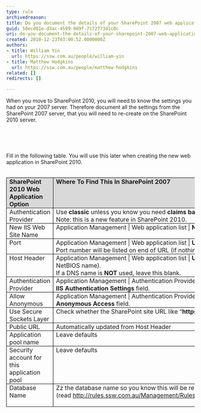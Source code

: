 ```yaml
---
type: rule
archivedreason: 
title: Do you document the details of your SharePoint 2007 web application
guid: 58ecd81e-d3ac-4599-989f-7172773d1c0c
uri: do-you-document-the-details-of-your-sharepoint-2007-web-application
created: 2010-12-23T03:00:52.0000000Z
authors:
- title: William Yin
  url: https://ssw.com.au/people/william-yin
- title: Matthew Hodgkins
  url: https://ssw.com.au/people/matthew-hodgkins
related: []
redirects: []

---
```



<p>When you move to SharePoint 2010, you will need to know the settings you had on your 2007 server. Therefore document all the settings from the SharePoint 2007 server, that you will need to re-create on the SharePoint 2010 server. </p>
<p>&#160;</p>
​​
<br><excerpt class='endintro'></excerpt><br>
<p style="margin-top&#58;0cm;margin-right&#58;0cm;margin-bottom&#58;0pt;margin-left&#58;0cm;">Fill in the following table. You will use this later when creating the new web application in SharePoint 2010.</p>
<p style="margin-top&#58;0cm;margin-right&#58;0cm;margin-bottom&#58;0pt;margin-left&#58;0cm;">&#160;</p>
<table cellspacing="0" cellpadding="0" border="1" style="border-top-width&#58;medium;border-top-style&#58;none;border-top-color&#58;initial;border-right-width&#58;medium;border-right-style&#58;none;border-right-color&#58;initial;border-collapse&#58;collapse;border-bottom-width&#58;medium;border-bottom-style&#58;none;border-bottom-color&#58;initial;border-left-width&#58;medium;border-left-style&#58;none;border-left-color&#58;initial;"><tbody><tr><td valign="top" width="111" style="border-top-color&#58;windowtext;border-top-width&#58;1pt;border-top-style&#58;solid;border-right-color&#58;windowtext;border-right-width&#58;1pt;border-right-style&#58;solid;width&#58;83.4pt;border-bottom-color&#58;windowtext;border-bottom-width&#58;1pt;border-bottom-style&#58;solid;padding-bottom&#58;0cm;padding-top&#58;0cm;padding-left&#58;5.4pt;border-left-color&#58;windowtext;border-left-width&#58;1pt;border-left-style&#58;solid;padding-right&#58;5.4pt;background-color&#58;rgb(217, 217, 217);"><p style="margin-top&#58;0cm;margin-right&#58;0cm;margin-bottom&#58;0pt;margin-left&#58;0cm;"><b>SharePoint 2010 Web Application Option</b></p></td>
<td valign="top" width="321" style="border-top-color&#58;windowtext;border-top-width&#58;1pt;border-top-style&#58;solid;border-right-color&#58;windowtext;border-right-width&#58;1pt;border-right-style&#58;solid;width&#58;240.95pt;border-bottom-color&#58;windowtext;border-bottom-width&#58;1pt;border-bottom-style&#58;solid;padding-bottom&#58;0cm;padding-top&#58;0cm;padding-left&#58;5.4pt;padding-right&#58;5.4pt;background-color&#58;rgb(217, 217, 217);border-left-color&#58;rgb(240, 240, 240);"><p style="margin-top&#58;0cm;margin-right&#58;0cm;margin-bottom&#58;0pt;margin-left&#58;0cm;"><b>Where To Find This In SharePoint 2007</b></p></td>
<td valign="top" width="187" style="border-top-color&#58;windowtext;border-top-width&#58;1pt;border-top-style&#58;solid;border-right-color&#58;windowtext;border-right-width&#58;1pt;border-right-style&#58;solid;width&#58;140pt;border-bottom-color&#58;windowtext;border-bottom-width&#58;1pt;border-bottom-style&#58;solid;padding-bottom&#58;0cm;padding-top&#58;0cm;padding-left&#58;5.4pt;padding-right&#58;5.4pt;background-color&#58;rgb(217, 217, 217);border-left-color&#58;rgb(240, 240, 240);"><p style="margin-top&#58;0cm;margin-right&#58;0cm;margin-bottom&#58;0pt;margin-left&#58;0cm;"><b>Answer</b></p></td></tr>
<tr><td valign="top" width="111" style="border-right-color&#58;windowtext;border-right-width&#58;1pt;border-right-style&#58;solid;border-top-color&#58;rgb(240, 240, 240);width&#58;83.4pt;border-bottom-color&#58;windowtext;border-bottom-width&#58;1pt;border-bottom-style&#58;solid;padding-bottom&#58;0cm;padding-top&#58;0cm;padding-left&#58;5.4pt;border-left-color&#58;windowtext;border-left-width&#58;1pt;border-left-style&#58;solid;padding-right&#58;5.4pt;background-color&#58;transparent;"><p style="margin-top&#58;0cm;margin-right&#58;0cm;margin-bottom&#58;0pt;margin-left&#58;0cm;">Authentication Provider</p></td>
<td valign="top" width="321" style="border-right-color&#58;windowtext;border-right-width&#58;1pt;border-right-style&#58;solid;border-top-color&#58;rgb(240, 240, 240);width&#58;240.95pt;border-bottom-color&#58;windowtext;border-bottom-width&#58;1pt;border-bottom-style&#58;solid;padding-bottom&#58;0cm;padding-top&#58;0cm;padding-left&#58;5.4pt;padding-right&#58;5.4pt;background-color&#58;transparent;border-left-color&#58;rgb(240, 240, 240);"><p style="margin-top&#58;0cm;margin-right&#58;0cm;margin-bottom&#58;0pt;margin-left&#58;0cm;">Use <b>classic</b> unless you know you need <b>claims based authentication <br></b>Note&#58; this is a new feature in SharePoint 2010. </p></td>
<td valign="top" width="187" style="border-right-color&#58;windowtext;border-right-width&#58;1pt;border-right-style&#58;solid;border-top-color&#58;rgb(240, 240, 240);width&#58;140pt;border-bottom-color&#58;windowtext;border-bottom-width&#58;1pt;border-bottom-style&#58;solid;padding-bottom&#58;0cm;padding-top&#58;0cm;padding-left&#58;5.4pt;padding-right&#58;5.4pt;background-color&#58;transparent;border-left-color&#58;rgb(240, 240, 240);"><p style="margin-top&#58;0cm;margin-right&#58;0cm;margin-bottom&#58;0pt;margin-left&#58;0cm;">&#160;</p></td></tr>
<tr><td valign="top" width="111" style="border-right-color&#58;windowtext;border-right-width&#58;1pt;border-right-style&#58;solid;border-top-color&#58;rgb(240, 240, 240);width&#58;83.4pt;border-bottom-color&#58;windowtext;border-bottom-width&#58;1pt;border-bottom-style&#58;solid;padding-bottom&#58;0cm;padding-top&#58;0cm;padding-left&#58;5.4pt;border-left-color&#58;windowtext;border-left-width&#58;1pt;border-left-style&#58;solid;padding-right&#58;5.4pt;background-color&#58;transparent;"><p style="margin-top&#58;0cm;margin-right&#58;0cm;margin-bottom&#58;0pt;margin-left&#58;0cm;">New IIS Web Site Name</p></td>
<td valign="top" width="321" style="border-right-color&#58;windowtext;border-right-width&#58;1pt;border-right-style&#58;solid;border-top-color&#58;rgb(240, 240, 240);width&#58;240.95pt;border-bottom-color&#58;windowtext;border-bottom-width&#58;1pt;border-bottom-style&#58;solid;padding-bottom&#58;0cm;padding-top&#58;0cm;padding-left&#58;5.4pt;padding-right&#58;5.4pt;background-color&#58;transparent;border-left-color&#58;rgb(240, 240, 240);"><p style="margin-top&#58;0cm;margin-right&#58;0cm;margin-bottom&#58;0pt;margin-left&#58;0cm;">Application Management | Web application list | <b>Name Field</b></p></td>
<td valign="top" width="187" style="border-right-color&#58;windowtext;border-right-width&#58;1pt;border-right-style&#58;solid;border-top-color&#58;rgb(240, 240, 240);width&#58;140pt;border-bottom-color&#58;windowtext;border-bottom-width&#58;1pt;border-bottom-style&#58;solid;padding-bottom&#58;0cm;padding-top&#58;0cm;padding-left&#58;5.4pt;padding-right&#58;5.4pt;background-color&#58;transparent;border-left-color&#58;rgb(240, 240, 240);"><p style="margin-top&#58;0cm;margin-right&#58;0cm;margin-bottom&#58;0pt;margin-left&#58;0cm;">&#160;</p></td></tr>
<tr><td valign="top" width="111" style="border-right-color&#58;windowtext;border-right-width&#58;1pt;border-right-style&#58;solid;border-top-color&#58;rgb(240, 240, 240);width&#58;83.4pt;border-bottom-color&#58;windowtext;border-bottom-width&#58;1pt;border-bottom-style&#58;solid;padding-bottom&#58;0cm;padding-top&#58;0cm;padding-left&#58;5.4pt;border-left-color&#58;windowtext;border-left-width&#58;1pt;border-left-style&#58;solid;padding-right&#58;5.4pt;background-color&#58;transparent;"><p style="margin-top&#58;0cm;margin-right&#58;0cm;margin-bottom&#58;0pt;margin-left&#58;0cm;">Port</p></td>
<td valign="top" width="321" style="border-right-color&#58;windowtext;border-right-width&#58;1pt;border-right-style&#58;solid;border-top-color&#58;rgb(240, 240, 240);width&#58;240.95pt;border-bottom-color&#58;windowtext;border-bottom-width&#58;1pt;border-bottom-style&#58;solid;padding-bottom&#58;0cm;padding-top&#58;0cm;padding-left&#58;5.4pt;padding-right&#58;5.4pt;background-color&#58;transparent;border-left-color&#58;rgb(240, 240, 240);"><p style="margin-top&#58;0cm;margin-right&#58;0cm;margin-bottom&#58;0pt;margin-left&#58;0cm;">Application Management | Web application list | <b>URL Field</b>. <br>Port number will be listed on end of URL (if nothing its port 80)</p></td>
<td valign="top" width="187" style="border-right-color&#58;windowtext;border-right-width&#58;1pt;border-right-style&#58;solid;border-top-color&#58;rgb(240, 240, 240);width&#58;140pt;border-bottom-color&#58;windowtext;border-bottom-width&#58;1pt;border-bottom-style&#58;solid;padding-bottom&#58;0cm;padding-top&#58;0cm;padding-left&#58;5.4pt;padding-right&#58;5.4pt;background-color&#58;transparent;border-left-color&#58;rgb(240, 240, 240);"><p style="margin-top&#58;0cm;margin-right&#58;0cm;margin-bottom&#58;0pt;margin-left&#58;0cm;">&#160;</p></td></tr>
<tr><td valign="top" width="111" style="border-right-color&#58;windowtext;border-right-width&#58;1pt;border-right-style&#58;solid;border-top-color&#58;rgb(240, 240, 240);width&#58;83.4pt;border-bottom-color&#58;windowtext;border-bottom-width&#58;1pt;border-bottom-style&#58;solid;padding-bottom&#58;0cm;padding-top&#58;0cm;padding-left&#58;5.4pt;border-left-color&#58;windowtext;border-left-width&#58;1pt;border-left-style&#58;solid;padding-right&#58;5.4pt;background-color&#58;transparent;"><p style="margin-top&#58;0cm;margin-right&#58;0cm;margin-bottom&#58;0pt;margin-left&#58;0cm;">Host Header</p></td>
<td valign="top" width="321" style="border-right-color&#58;windowtext;border-right-width&#58;1pt;border-right-style&#58;solid;border-top-color&#58;rgb(240, 240, 240);width&#58;240.95pt;border-bottom-color&#58;windowtext;border-bottom-width&#58;1pt;border-bottom-style&#58;solid;padding-bottom&#58;0cm;padding-top&#58;0cm;padding-left&#58;5.4pt;padding-right&#58;5.4pt;background-color&#58;transparent;border-left-color&#58;rgb(240, 240, 240);"><p style="margin-top&#58;0cm;margin-right&#58;0cm;margin-bottom&#58;0pt;margin-left&#58;0cm;">Application Management | Web application list | <b>URL Field</b> if a DNS name is used (not just the NetBIOS name). <br>If a DNS name is <b>NOT</b> used, leave this blank.</p></td>
<td valign="top" width="187" style="border-right-color&#58;windowtext;border-right-width&#58;1pt;border-right-style&#58;solid;border-top-color&#58;rgb(240, 240, 240);width&#58;140pt;border-bottom-color&#58;windowtext;border-bottom-width&#58;1pt;border-bottom-style&#58;solid;padding-bottom&#58;0cm;padding-top&#58;0cm;padding-left&#58;5.4pt;padding-right&#58;5.4pt;background-color&#58;transparent;border-left-color&#58;rgb(240, 240, 240);"><p style="margin-top&#58;0cm;margin-right&#58;0cm;margin-bottom&#58;0pt;margin-left&#58;0cm;">&#160;</p></td></tr>
<tr><td valign="top" width="111" style="border-right-color&#58;windowtext;border-right-width&#58;1pt;border-right-style&#58;solid;border-top-color&#58;rgb(240, 240, 240);width&#58;83.4pt;border-bottom-color&#58;windowtext;border-bottom-width&#58;1pt;border-bottom-style&#58;solid;padding-bottom&#58;0cm;padding-top&#58;0cm;padding-left&#58;5.4pt;border-left-color&#58;windowtext;border-left-width&#58;1pt;border-left-style&#58;solid;padding-right&#58;5.4pt;background-color&#58;transparent;"><p style="margin-top&#58;0cm;margin-right&#58;0cm;margin-bottom&#58;0pt;margin-left&#58;0cm;">Authentication Provider</p></td>
<td valign="top" width="321" style="border-right-color&#58;windowtext;border-right-width&#58;1pt;border-right-style&#58;solid;border-top-color&#58;rgb(240, 240, 240);width&#58;240.95pt;border-bottom-color&#58;windowtext;border-bottom-width&#58;1pt;border-bottom-style&#58;solid;padding-bottom&#58;0cm;padding-top&#58;0cm;padding-left&#58;5.4pt;padding-right&#58;5.4pt;background-color&#58;transparent;border-left-color&#58;rgb(240, 240, 240);"><p style="margin-top&#58;0cm;margin-right&#58;0cm;margin-bottom&#58;0pt;margin-left&#58;0cm;">Application Management | Authentication Providers | (Click On the default zone if applicable) | <b>IIS Authentication Settings</b> field.</p></td>
<td valign="top" width="187" style="border-right-color&#58;windowtext;border-right-width&#58;1pt;border-right-style&#58;solid;border-top-color&#58;rgb(240, 240, 240);width&#58;140pt;border-bottom-color&#58;windowtext;border-bottom-width&#58;1pt;border-bottom-style&#58;solid;padding-bottom&#58;0cm;padding-top&#58;0cm;padding-left&#58;5.4pt;padding-right&#58;5.4pt;background-color&#58;transparent;border-left-color&#58;rgb(240, 240, 240);"><p style="margin-top&#58;0cm;margin-right&#58;0cm;margin-bottom&#58;0pt;margin-left&#58;0cm;">&#160;</p></td></tr>
<tr><td valign="top" width="111" style="border-right-color&#58;windowtext;border-right-width&#58;1pt;border-right-style&#58;solid;border-top-color&#58;rgb(240, 240, 240);width&#58;83.4pt;border-bottom-color&#58;windowtext;border-bottom-width&#58;1pt;border-bottom-style&#58;solid;padding-bottom&#58;0cm;padding-top&#58;0cm;padding-left&#58;5.4pt;border-left-color&#58;windowtext;border-left-width&#58;1pt;border-left-style&#58;solid;padding-right&#58;5.4pt;background-color&#58;transparent;"><p style="margin-top&#58;0cm;margin-right&#58;0cm;margin-bottom&#58;0pt;margin-left&#58;0cm;">Allow Anonymous</p></td>
<td valign="top" width="321" style="border-right-color&#58;windowtext;border-right-width&#58;1pt;border-right-style&#58;solid;border-top-color&#58;rgb(240, 240, 240);width&#58;240.95pt;border-bottom-color&#58;windowtext;border-bottom-width&#58;1pt;border-bottom-style&#58;solid;padding-bottom&#58;0cm;padding-top&#58;0cm;padding-left&#58;5.4pt;padding-right&#58;5.4pt;background-color&#58;transparent;border-left-color&#58;rgb(240, 240, 240);"><p style="margin-top&#58;0cm;margin-right&#58;0cm;margin-bottom&#58;0pt;margin-left&#58;0cm;">Application Management | Authentication Providers | (Click On the default zone if applicable) | <b>Anonymous Access</b> field.</p></td>
<td valign="top" width="187" style="border-right-color&#58;windowtext;border-right-width&#58;1pt;border-right-style&#58;solid;border-top-color&#58;rgb(240, 240, 240);width&#58;140pt;border-bottom-color&#58;windowtext;border-bottom-width&#58;1pt;border-bottom-style&#58;solid;padding-bottom&#58;0cm;padding-top&#58;0cm;padding-left&#58;5.4pt;padding-right&#58;5.4pt;background-color&#58;transparent;border-left-color&#58;rgb(240, 240, 240);"><p style="margin-top&#58;0cm;margin-right&#58;0cm;margin-bottom&#58;0pt;margin-left&#58;0cm;">&#160;</p></td></tr>
<tr><td valign="top" width="111" style="border-right-color&#58;windowtext;border-right-width&#58;1pt;border-right-style&#58;solid;border-top-color&#58;rgb(240, 240, 240);width&#58;83.4pt;border-bottom-color&#58;windowtext;border-bottom-width&#58;1pt;border-bottom-style&#58;solid;padding-bottom&#58;0cm;padding-top&#58;0cm;padding-left&#58;5.4pt;border-left-color&#58;windowtext;border-left-width&#58;1pt;border-left-style&#58;solid;padding-right&#58;5.4pt;background-color&#58;transparent;"><p style="margin-top&#58;0cm;margin-right&#58;0cm;margin-bottom&#58;0pt;margin-left&#58;0cm;">Use Secure Sockets Layer</p></td>
<td valign="top" width="321" style="border-right-color&#58;windowtext;border-right-width&#58;1pt;border-right-style&#58;solid;border-top-color&#58;rgb(240, 240, 240);width&#58;240.95pt;border-bottom-color&#58;windowtext;border-bottom-width&#58;1pt;border-bottom-style&#58;solid;padding-bottom&#58;0cm;padding-top&#58;0cm;padding-left&#58;5.4pt;padding-right&#58;5.4pt;background-color&#58;transparent;border-left-color&#58;rgb(240, 240, 240);"><p style="margin-top&#58;0cm;margin-right&#58;0cm;margin-bottom&#58;0pt;margin-left&#58;0cm;">Check whether the SharePoint site URL like “<b>https</b>&#58;//***”</p></td>
<td valign="top" width="187" style="border-right-color&#58;windowtext;border-right-width&#58;1pt;border-right-style&#58;solid;border-top-color&#58;rgb(240, 240, 240);width&#58;140pt;border-bottom-color&#58;windowtext;border-bottom-width&#58;1pt;border-bottom-style&#58;solid;padding-bottom&#58;0cm;padding-top&#58;0cm;padding-left&#58;5.4pt;padding-right&#58;5.4pt;background-color&#58;transparent;border-left-color&#58;rgb(240, 240, 240);"><p style="margin-top&#58;0cm;margin-right&#58;0cm;margin-bottom&#58;0pt;margin-left&#58;0cm;">&#160;</p></td></tr>
<tr><td valign="top" width="111" style="border-right-color&#58;windowtext;border-right-width&#58;1pt;border-right-style&#58;solid;border-top-color&#58;rgb(240, 240, 240);width&#58;83.4pt;border-bottom-color&#58;windowtext;border-bottom-width&#58;1pt;border-bottom-style&#58;solid;padding-bottom&#58;0cm;padding-top&#58;0cm;padding-left&#58;5.4pt;border-left-color&#58;windowtext;border-left-width&#58;1pt;border-left-style&#58;solid;padding-right&#58;5.4pt;background-color&#58;transparent;"><p style="margin-top&#58;0cm;margin-right&#58;0cm;margin-bottom&#58;0pt;margin-left&#58;0cm;">Public URL</p></td>
<td valign="top" width="321" style="border-right-color&#58;windowtext;border-right-width&#58;1pt;border-right-style&#58;solid;border-top-color&#58;rgb(240, 240, 240);width&#58;240.95pt;border-bottom-color&#58;windowtext;border-bottom-width&#58;1pt;border-bottom-style&#58;solid;padding-bottom&#58;0cm;padding-top&#58;0cm;padding-left&#58;5.4pt;padding-right&#58;5.4pt;background-color&#58;transparent;border-left-color&#58;rgb(240, 240, 240);"><p style="margin-top&#58;0cm;margin-right&#58;0cm;margin-bottom&#58;0pt;margin-left&#58;0cm;">Automatically updated from Host Header</p></td>
<td valign="top" width="187" style="border-right-color&#58;windowtext;border-right-width&#58;1pt;border-right-style&#58;solid;border-top-color&#58;rgb(240, 240, 240);width&#58;140pt;border-bottom-color&#58;windowtext;border-bottom-width&#58;1pt;border-bottom-style&#58;solid;padding-bottom&#58;0cm;padding-top&#58;0cm;padding-left&#58;5.4pt;padding-right&#58;5.4pt;background-color&#58;transparent;border-left-color&#58;rgb(240, 240, 240);"><p style="margin-top&#58;0cm;margin-right&#58;0cm;margin-bottom&#58;0pt;margin-left&#58;0cm;">&#160;</p></td></tr>
<tr><td valign="top" width="111" style="border-right-color&#58;windowtext;border-right-width&#58;1pt;border-right-style&#58;solid;border-top-color&#58;rgb(240, 240, 240);width&#58;83.4pt;border-bottom-color&#58;windowtext;border-bottom-width&#58;1pt;border-bottom-style&#58;solid;padding-bottom&#58;0cm;padding-top&#58;0cm;padding-left&#58;5.4pt;border-left-color&#58;windowtext;border-left-width&#58;1pt;border-left-style&#58;solid;padding-right&#58;5.4pt;background-color&#58;transparent;"><p style="margin-top&#58;0cm;margin-right&#58;0cm;margin-bottom&#58;0pt;margin-left&#58;0cm;">Application pool name</p></td>
<td valign="top" width="321" style="border-right-color&#58;windowtext;border-right-width&#58;1pt;border-right-style&#58;solid;border-top-color&#58;rgb(240, 240, 240);width&#58;240.95pt;border-bottom-color&#58;windowtext;border-bottom-width&#58;1pt;border-bottom-style&#58;solid;padding-bottom&#58;0cm;padding-top&#58;0cm;padding-left&#58;5.4pt;padding-right&#58;5.4pt;background-color&#58;transparent;border-left-color&#58;rgb(240, 240, 240);"><p style="margin-top&#58;0cm;margin-right&#58;0cm;margin-bottom&#58;0pt;margin-left&#58;0cm;">Leave defaults</p></td>
<td valign="top" width="187" style="border-right-color&#58;windowtext;border-right-width&#58;1pt;border-right-style&#58;solid;border-top-color&#58;rgb(240, 240, 240);width&#58;140pt;border-bottom-color&#58;windowtext;border-bottom-width&#58;1pt;border-bottom-style&#58;solid;padding-bottom&#58;0cm;padding-top&#58;0cm;padding-left&#58;5.4pt;padding-right&#58;5.4pt;background-color&#58;transparent;border-left-color&#58;rgb(240, 240, 240);"><p style="margin-top&#58;0cm;margin-right&#58;0cm;margin-bottom&#58;0pt;margin-left&#58;0cm;">&#160;</p></td></tr>
<tr><td valign="top" width="111" style="border-right-color&#58;windowtext;border-right-width&#58;1pt;border-right-style&#58;solid;border-top-color&#58;rgb(240, 240, 240);width&#58;83.4pt;border-bottom-color&#58;windowtext;border-bottom-width&#58;1pt;border-bottom-style&#58;solid;padding-bottom&#58;0cm;padding-top&#58;0cm;padding-left&#58;5.4pt;border-left-color&#58;windowtext;border-left-width&#58;1pt;border-left-style&#58;solid;padding-right&#58;5.4pt;background-color&#58;transparent;"><p style="margin-top&#58;0cm;margin-right&#58;0cm;margin-bottom&#58;0pt;margin-left&#58;0cm;">Security account for this application pool</p></td>
<td valign="top" width="321" style="border-right-color&#58;windowtext;border-right-width&#58;1pt;border-right-style&#58;solid;border-top-color&#58;rgb(240, 240, 240);width&#58;240.95pt;border-bottom-color&#58;windowtext;border-bottom-width&#58;1pt;border-bottom-style&#58;solid;padding-bottom&#58;0cm;padding-top&#58;0cm;padding-left&#58;5.4pt;padding-right&#58;5.4pt;background-color&#58;transparent;border-left-color&#58;rgb(240, 240, 240);"><p style="margin-top&#58;0cm;margin-right&#58;0cm;margin-bottom&#58;0pt;margin-left&#58;0cm;">Leave defaults</p></td>
<td valign="top" width="187" style="border-right-color&#58;windowtext;border-right-width&#58;1pt;border-right-style&#58;solid;border-top-color&#58;rgb(240, 240, 240);width&#58;140pt;border-bottom-color&#58;windowtext;border-bottom-width&#58;1pt;border-bottom-style&#58;solid;padding-bottom&#58;0cm;padding-top&#58;0cm;padding-left&#58;5.4pt;padding-right&#58;5.4pt;background-color&#58;transparent;border-left-color&#58;rgb(240, 240, 240);"><p style="margin-top&#58;0cm;margin-right&#58;0cm;margin-bottom&#58;0pt;margin-left&#58;0cm;">&#160;</p></td></tr>
<tr><td valign="top" width="111" style="border-right-color&#58;windowtext;border-right-width&#58;1pt;border-right-style&#58;solid;border-top-color&#58;rgb(240, 240, 240);width&#58;83.4pt;border-bottom-color&#58;windowtext;border-bottom-width&#58;1pt;border-bottom-style&#58;solid;padding-bottom&#58;0cm;padding-top&#58;0cm;padding-left&#58;5.4pt;border-left-color&#58;windowtext;border-left-width&#58;1pt;border-left-style&#58;solid;padding-right&#58;5.4pt;background-color&#58;transparent;"><p style="margin-top&#58;0cm;margin-right&#58;0cm;margin-bottom&#58;0pt;margin-left&#58;0cm;">Database Name</p></td>
<td valign="top" width="321" style="border-right-color&#58;windowtext;border-right-width&#58;1pt;border-right-style&#58;solid;border-top-color&#58;rgb(240, 240, 240);width&#58;240.95pt;border-bottom-color&#58;windowtext;border-bottom-width&#58;1pt;border-bottom-style&#58;solid;padding-bottom&#58;0cm;padding-top&#58;0cm;padding-left&#58;5.4pt;padding-right&#58;5.4pt;background-color&#58;transparent;border-left-color&#58;rgb(240, 240, 240);"><p style="margin-top&#58;0cm;margin-right&#58;0cm;margin-bottom&#58;0pt;margin-left&#58;0cm;">Zz the database name so you know this will be replaced (read&#160;<a href="/Management/RulesToSuccessfulProjects/Pages/ZZOldFiles.aspx" style="background-color&#58;transparent;">http&#58;//rules.ssw.com.au/Management/RulesToSuccessfulProjects/Pages/ZZOldFiles.aspx</a><span style="background-color&#58;transparent;"></span><span style="background-color&#58;transparent;">)</span></p>
<span></span><p style="margin-top&#58;0cm;margin-right&#58;0cm;margin-bottom&#58;0pt;margin-left&#58;0cm;">&#160;</p></td>
<td valign="top" width="187" style="border-right-color&#58;windowtext;border-right-width&#58;1pt;border-right-style&#58;solid;border-top-color&#58;rgb(240, 240, 240);width&#58;140pt;border-bottom-color&#58;windowtext;border-bottom-width&#58;1pt;border-bottom-style&#58;solid;padding-bottom&#58;0cm;padding-top&#58;0cm;padding-left&#58;5.4pt;padding-right&#58;5.4pt;background-color&#58;transparent;border-left-color&#58;rgb(240, 240, 240);"><p style="margin-top&#58;0cm;margin-right&#58;0cm;margin-bottom&#58;0pt;margin-left&#58;0cm;">&#160;</p></td></tr></tbody></table>
<p style="margin-top&#58;0cm;margin-right&#58;0cm;margin-bottom&#58;0pt;margin-left&#58;0cm;">&#160;</p>
<p style="margin-top&#58;0cm;margin-right&#58;0cm;margin-bottom&#58;0pt;margin-left&#58;0cm;">&#160;</p>


